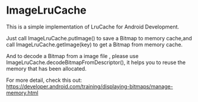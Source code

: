 ImageLruCache
=============

This is a simple implementation of LruCache for Android Development.

Just call ImageLruCache.putImage() to save a Bitmap to memory cache,and call ImageLruCache.getImage(key) to get a Bitmap from memory cache.

And to decode a Bitmap from a image file , please use ImageLruCache.decodeBitmapFromDescriptor(), it helps you to reuse the memory that has been allocated.

For more detail, check this out: <https://developer.android.com/training/displaying-bitmaps/manage-memory.html>
